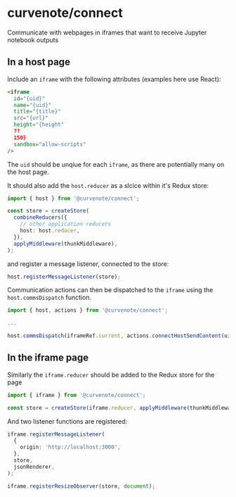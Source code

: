 # curvenote/connect

Communicate with webpages in iframes that want to receive Jupyter notebook outputs

## In a host page

Include an `iframe` with the following attributes (examples here use React):

```html
<iframe
  id="{uid}"
  name="{uid}"
  title="{title}"
  src="{url}"
  height="{height"
  ??
  150}
  sandbox="allow-scripts"
/>
```

The `uid` should be unqiue for each `iframe`, as there are potentially many on the host page.

It should also add the `host.reducer` as a slcice within it's Redux store:

```typescript
import { host } from '@curvenote/connect';

const store = createStore(
  combineReducers({
    // other application reducers
    host: host.reducer,
  }),
  applyMiddleware(thunkMiddleware),
);
```

and register a message listener, connected to the store:

```typescript
host.registerMessageListener(store);
```

Communication actions can then be dispatched to the `iframe` using the `host.commsDispatch`
function.

```typescript
import { host, actions } from '@curvenote/connect';

...

host.commsDispatch(iframeRef.current, actions.connectHostSendContent(uid, data));
```

## In the iframe page

Similarly the `iframe.reducer` should be added to the Redux store for the page

```typescript
import { iframe } from '@curvenote/connect';

const store = createStore(iframe.reducer, applyMiddleware(thunkMiddleware));
```

And two listener functions are registered:

```typescript
iframe.registerMessageListener(
  {
    origin: 'http://localhost:3000',
  },
  store,
  jsonRenderer,
);

iframe.registerResizeObserver(store, document);
```
